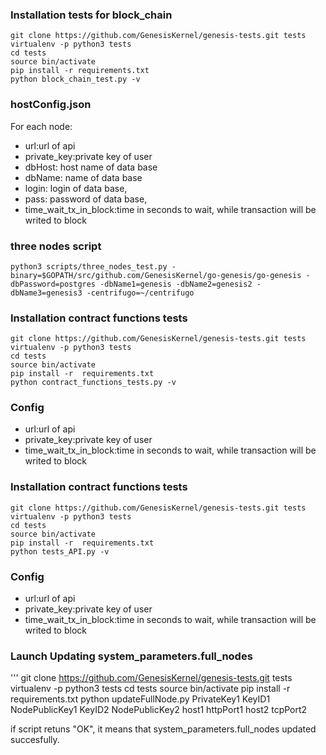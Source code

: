 ### Installation tests for block_chain

```
git clone https://github.com/GenesisKernel/genesis-tests.git tests 
virtualenv -p python3 tests
cd tests
source bin/activate
pip install -r requirements.txt
python block_chain_test.py -v
```

### hostConfig.json
For each node:
* url:url of api
* private_key:private key of user
* dbHost: host name of data base
* dbName: name of data base
* login: login of data base,
* pass: password of data base,
* time_wait_tx_in_block:time in seconds to wait, while transaction will be writed to block 

### three nodes script
```
python3 scripts/three_nodes_test.py -binary=$GOPATH/src/github.com/GenesisKernel/go-genesis/go-genesis -dbPassword=postgres -dbName1=genesis -dbName2=genesis2 -dbName3=genesis3 -centrifugo=~/centrifugo
```

### Installation contract functions tests

```
git clone https://github.com/GenesisKernel/genesis-tests.git tests
virtualenv -p python3 tests
cd tests
source bin/activate
pip install -r  requirements.txt
python contract_functions_tests.py -v
```

### Config

* url:url of api
* private_key:private key of user
* time_wait_tx_in_block:time in seconds to wait, while transaction will be writed to block

### Installation contract functions tests

```
git clone https://github.com/GenesisKernel/genesis-tests.git tests
virtualenv -p python3 tests
cd tests
source bin/activate
pip install -r  requirements.txt
python tests_API.py -v
```

### Config

* url:url of api
* private_key:private key of user
* time_wait_tx_in_block:time in seconds to wait, while transaction will be writed to block


### Launch Updating system_parameters.full_nodes

'''
git clone https://github.com/GenesisKernel/genesis-tests.git tests
virtualenv -p python3 tests
cd tests
source bin/activate
pip install -r requirements.txt
python updateFullNode.py PrivateKey1 KeyID1 NodePublicKey1 KeyID2 NodePublicKey2 host1 httpPort1 host2 tcpPort2 

if script retuns "OK", it means that system_parameters.full_nodes updated succesfully. 
